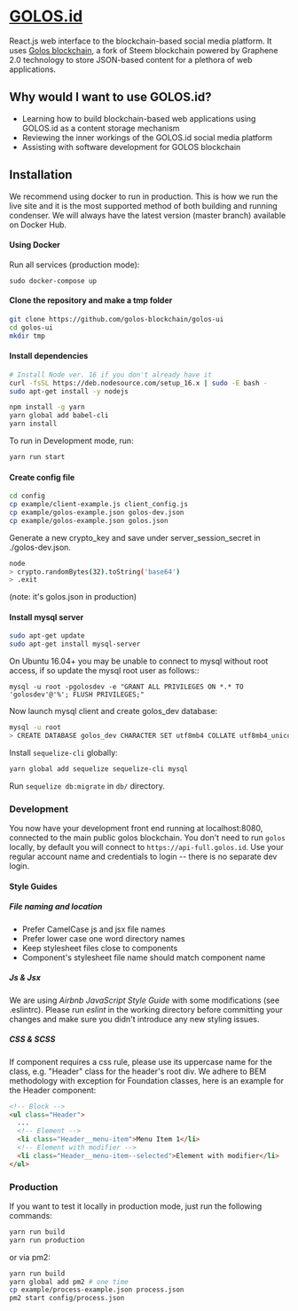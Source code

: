 # [GOLOS.id](https://golos.id)

React.js web interface to the blockchain-based social media platform. It uses [Golos blockchain](https://github.com/golos-blockchain/golos), a fork of Steem blockchain powered by Graphene 2.0 technology to store JSON-based content for a plethora of web applications.   
## Why would I want to use GOLOS.id?
* Learning how to build blockchain-based web applications using GOLOS.id as a content storage mechanism
* Reviewing the inner workings of the GOLOS.id social media platform
* Assisting with software development for GOLOS blockchain

## Installation

We recommend using docker to run in production. This is how we run the live site and it is the most supported method of both building and running condenser. We will always have the latest version (master branch) available on Docker Hub.

#### Using Docker

Run all services (production mode):
```
sudo docker-compose up
```

#### Clone the repository and make a tmp folder
```bash
git clone https://github.com/golos-blockchain/golos-ui
cd golos-ui
mkdir tmp
```

#### Install dependencies

```bash
# Install Node ver. 16 if you don't already have it
curl -fsSL https://deb.nodesource.com/setup_16.x | sudo -E bash -
sudo apt-get install -y nodejs

npm install -g yarn
yarn global add babel-cli
yarn install
```

To run in Development mode, run:
```bash
yarn run start
```

#### Create config file

```bash
cd config
cp example/client-example.js client_config.js
cp example/golos-example.json golos-dev.json
cp example/golos-example.json golos.json
```

Generate a new crypto_key and save under server_session_secret in ./golos-dev.json.

```bash
node
> crypto.randomBytes(32).toString('base64')
> .exit
```

(note: it's golos.json in production)

#### Install mysql server

```bash
sudo apt-get update
sudo apt-get install mysql-server
```

On Ubuntu 16.04+ you may be unable to connect to mysql without root access, if
so update the mysql root user as follows::

```
mysql -u root -pgolosdev -e "GRANT ALL PRIVILEGES ON *.* TO 'golosdev'@'%'; FLUSH PRIVILEGES;"
```

Now launch mysql client and create golos_dev database:
```bash
mysql -u root
> CREATE DATABASE golos_dev CHARACTER SET utf8mb4 COLLATE utf8mb4_unicode_ci;
```

Install `sequelize-cli` globally:

```bash
yarn global add sequelize sequelize-cli mysql
```

Run `sequelize db:migrate` in `db/` directory.

### Development

You now have your development front end running at localhost:8080, connected to the main public golos blockchain. You don't need to run ```golos``` locally, by default you will connect to ```https://api-full.golos.id```.  Use your regular account name and credentials to login -- there is no separate dev login.

#### Style Guides

##### File naming and location
- Prefer CamelCase js and jsx file names
- Prefer lower case one word directory names
- Keep stylesheet files close to components
- Component's stylesheet file name should match component name

##### Js & Jsx
We are using _Airbnb JavaScript Style Guide_ with some modifications (see .eslintrc).
Please run _eslint_ in the working directory before committing your changes and make sure you didn't introduce any new styling issues.

##### CSS & SCSS
If component requires a css rule, please use its uppercase name for the class, e.g. "Header" class for the header's root div.
We adhere to BEM methodology with exception for Foundation classes, here is an example for the Header component:

```html
<!-- Block -->
<ul class="Header">
  ...
  <!-- Element -->
  <li class="Header__menu-item">Menu Item 1</li>
  <!-- Element with modifier -->
  <li class="Header__menu-item--selected">Element with modifier</li>
</ul>
```

### Production
If you want to test it locally in production mode, just run the following commands:

```bash
yarn run build
yarn run production
```

or via pm2:

```bash
yarn run build
yarn global add pm2 # one time
cp example/process-example.json process.json
pm2 start config/process.json
```